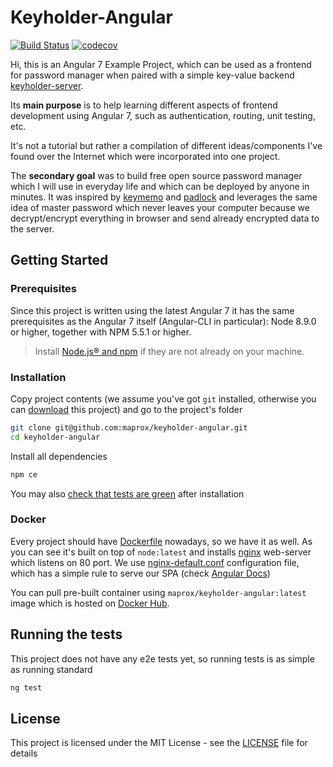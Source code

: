 # Keyholder-Angular

[![Build Status](https://travis-ci.org/maprox/keyholder-angular.svg?branch=master)](
https://travis-ci.org/maprox/keyholder-angular) 
[![codecov](https://codecov.io/gh/maprox/keyholder-angular/branch/master/graph/badge.svg)](
https://codecov.io/gh/maprox/keyholder-angular)

Hi, this is an Angular 7 Example Project, which can be used as a frontend for
password manager when paired with a simple key-value backend
[keyholder-server](https://github.com/maprox/keyholder-server).

Its **main purpose** is to help learning different aspects of frontend development
using Angular 7, such as authentication, routing, unit testing, etc.

It's not a tutorial but rather a compilation of different ideas/components
I've found over the Internet which were incorporated into one project.

The **secondary goal** was to build free open source password manager which I
will use in everyday life and which can be deployed by anyone in minutes. It was
inspired by [keymemo](https://www.keymemo.com/) and
[padlock](https://github.com/MaKleSoft/padlock) and leverages the same idea of
master password which never leaves your computer because we decrypt/encrypt everything in 
browser and send already encrypted data to the server.

## Getting Started

### Prerequisites

Since this project is written using the latest Angular 7 it has the same
prerequisites as the Angular 7 itself (Angular-CLI in particular):
Node 8.9.0 or higher, together with NPM 5.5.1 or higher.

> Install [Node.js® and npm](https://nodejs.org/en/download/) if they are not
 already on your machine.

### Installation

Copy project contents (we assume you've got `git` installed, otherwise you can [download](
https://github.com/maprox/keyholder-angular/archive/master.zip) this project)
and go to the project's folder

```bash
git clone git@github.com:maprox/keyholder-angular.git
cd keyholder-angular
```

Install all dependencies

```bash
npm ce
```

You may also [check that tests are green](#running-the-tests) after installation

### Docker

Every project should have [Dockerfile](Dockerfile) nowadays, so we have it as well.
As you can see it's built on top of `node:latest` and installs [nginx](https://nginx.org/)
web-server which listens on 80 port. We use [nginx-default.conf](nginx-default.conf)
configuration file, which has a simple rule to serve our SPA (check
[Angular Docs](https://angular.io/guide/deployment#production-servers))

You can pull pre-built container using `maprox/keyholder-angular:latest` image
which is hosted on [Docker Hub](https://hub.docker.com/r/maprox/keyholder-angular/).

## Running the tests

This project does not have any e2e tests yet,
so running tests is as simple as running standard

```bash
ng test
```

## License

This project is licensed under the MIT License - see the [LICENSE](LICENSE) file for details

